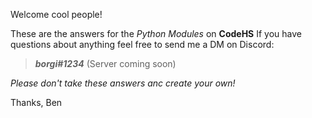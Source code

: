Welcome cool people!

These are the answers for the *Python Modules* on **CodeHS**
If you have questions about anything feel free to send me a DM on Discord:

>***borgi#1234***
>(Server coming soon)

*Please don't take these answers anc create your own!*

Thanks,
Ben
